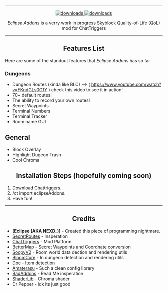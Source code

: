 ***
<p align="center">
  <a href="https://github.com/Eclipse-5214/eclipseAddons/releases" target="_blank">
    <img alt="downloads" src="https://img.shields.io/github/v/release/Eclipse-5214/eclipseAddons?color=4166f5&style=flat-square" />
  </a>
  <a href="https://github.com/Eclipse-5214/eclipseAddons/releases" target="_blank">
    <img alt="downloads" src="https://img.shields.io/github/downloads/Eclipse-5214/eclipseAddons/total?color=4166f5&style=flat-square" />
  </a>
</p>

<p align="center" id="description"><em>Eclipse Addons</em> is a verry work in progress Skyblock Quality-of-Life (QoL) mod for ChatTriggers</p>

---

<h2 align="center">Features List</h2>

<p>Here are some of the standout features that <em>Eclipse Addons</em> has so far</p>

### **Dungeons**
- Dungeon Routes (kinda like BLC)
  --> ( https://www.youtube.com/watch?v=FKndGLs0G1Y ) check this video to see it in action!
- 70+ default routes!
- The ability to record your own routes!
- Secret Waypoints
- Terminal Numbers
- Terminal Tracker
- Room name GUI

## **General**
- Block Overlay
- Highlight Dugeon Trash
- Cool Chroma

<h2 align="center">Installation Steps (hopefully coming soon)</h2>

1. Download Chattriggers.  
2. /ct import eclipseAddons.  
3. Have fun!

---

<h2 align="center">Credits</h2>

- **[Eclipse (AKA NEXD_)]** - Created this piece of programming nightmare.  
- [SecretRoutes](https://github.com/yourboykyle/SecretRoutes/) - Insperation
- [ChatTriggers](https://www.chattriggers.com/) - Mod Platform
- [BetterMap](https://github.com/BetterMap/BetterMap/) - Secret Waypoints and Coordnate conversion
- [SoopyV2](https://github.com/Soopyboo32/SoopyV2/) - Room world data dection and rendering utils 
- [BloomCore](https://www.chattriggers.com/modules/v/BloomCore/) - In dungeon detection and rendering utils
- [Doc](https://github.com/DocilElm/Doc/) - Item detection
- [Amaterasu](https://github.com/DocilElm/Amaterasu/) - Such a clean config library
- [BadAddons](https://github.com/mehdii000/BadAddons/) - Read Me insperation
- [ShaderLib](https://github.com/PerseusPotter/shaderlib/) - Chroma shader
- Dr Pepper - idk its just good
